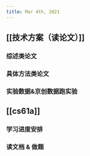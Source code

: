 ```yaml
---
title: Mar 4th, 2021
---
```


## [[技术方案（读论文）]]
### 综述类论文
### 具体方法类论文
### 实验数据&京创数据跑实验
## [[cs61a]]
### 学习进度安排
### 读文档 & 做题
##
